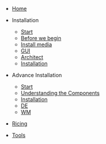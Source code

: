 <!-- _navbar.md -->

* [Home](/)

* Installation
	* [Start](installation/README.md)
	* [Before we begin](installation/0%20Before%20We%20Begin.md)
	* [Install media](installation/1%20Install%20Media.md)
	* [GUI](installation/2.1%20GUI.md)
	* [Architect](installation/2.2%20Architect.md)
	* [Installation](installation/3%20Post%20Installation.md)

* Advance Installation
	* [Start](advance%20installation/README.md)
	* [Understanding the Components](advance%20installation/0%20Understanding%20the%20Components.md)
	* [Installation](advance%20installation/1%20Installation.md)
	* [DE](advance%20installation/2.1%20DE.md)
	* [WM](advance%20installation/2.2%20WM)

* [Ricing](ricing/README.md)

* [Tools](tools/README.md)

